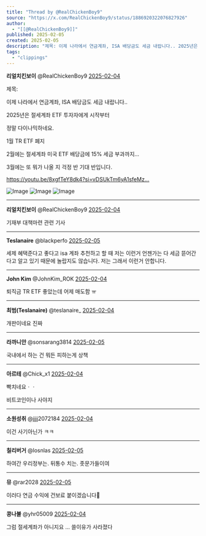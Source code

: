 ```yaml
---
title: "Thread by @RealChickenBoy9"
source: "https://x.com/RealChickenBoy9/status/1886920322076827926"
author:
  - "[[@RealChickenBoy9]]"
published: 2025-02-05
created: 2025-02-05
description: "제목: 이제 나라에서 연금계좌, ISA 배당금도 세금 내랍니다.. 2025년은 절세계좌 ETF 투자자에게 시작부터 정말 다이나믹하네요. 1월 TR ETF 폐지 2월에는 절세계좌 미국 ETF 배당금에 15% 세금 부과까지... 3월에는 또 뭐가"
tags:
  - "clippings"
---
```

**리얼치킨보이** @RealChickenBoy9 [2025-02-04](https://x.com/RealChickenBoy9/status/1886920322076827926)

제목:

이제 나라에서 연금계좌, ISA 배당금도 세금 내랍니다..

2025년은 절세계좌 ETF 투자자에게 시작부터

정말 다이나믹하네요.

1월 TR ETF 폐지

2월에는 절세계좌 미국 ETF 배당금에 15% 세금 부과까지...

3월에는 또 뭐가 나올 지 걱정 반 기대 반입니다.

https://youtu.be/8xgfTeY8dk4?si=vDSUkTm6yA1sfeMz…

![Image](https://pbs.twimg.com/media/Gi-vqt2aIAAjv7P?format=png&name=large) ![Image](https://pbs.twimg.com/media/Gi-vr_8a4AARvak?format=png&name=large) ![Image](https://pbs.twimg.com/media/Gi-vs_6a4AIO9g9?format=png&name=large)

---

**리얼치킨보이** @RealChickenBoy9 [2025-02-04](https://x.com/RealChickenBoy9/status/1886920324056539237)

기재부 대책마련 관련 기사

---

**Teslanaire** @blackperfo [2025-02-05](https://x.com/blackperfo/status/1886929494524801171)

세제 혜택준다고 좋다고 isa 계좌 추천하고 할 때 저는 이런거 언젠가는 다 세금 뜯어간다고 알고 있기 때문에 놀랍지도 않습니다. 저는 그래서 이런거 안합니다.

---

**John Kim** @JohnKim\_ROK [2025-02-04](https://x.com/JohnKim_ROK/status/1886921375304356294)

퇴직금 TR ETF 좋았는데 어제 매도함 ㅠ

---

**최범(Teslanaire)** @teslanaire\_ [2025-02-04](https://x.com/teslanaire_/status/1886926045913473288)

개판이네요 진짜

---

**라까니안** @sonsarang3814 [2025-02-05](https://x.com/sonsarang3814/status/1886949511999971401)

국내에서 하는 건 뭐든 피하는게 상책

---

**아르테** @Chick\_x1 [2025-02-04](https://x.com/Chick_x1/status/1886925368931872902)

빡치네요ㆍㆍ

비트코인이나 사야지

---

**소원성취** @jjjj2072184 [2025-02-04](https://x.com/jjjj2072184/status/1886920803146747916)

이건 사기아닌가 ㅋㅋ

---

**칠리버거** @losnlas [2025-02-05](https://x.com/losnlas/status/1886929475964989915)

하여간 우리정부는. 뒤통수 치는. 좃문가들이여

---

**뮤** @rar2028 [2025-02-05](https://x.com/rar2028/status/1886953321011011638)

이러다 연금 수익에 건보료 붙이겠습니다🤬

---

**콩나불** @yhr05009 [2025-02-04](https://x.com/yhr05009/status/1886921535182790950)

그럼 절세계좌가 아니지요 ... 쓸이유가 사라졌다